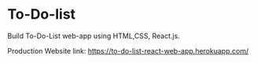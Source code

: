 # To-Do-list
Build To-Do-List web-app using HTML,CSS, React.js.

Production Website link: https://to-do-list-react-web-app.herokuapp.com/
